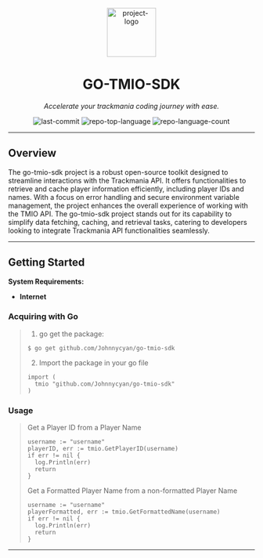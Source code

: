 <p align="center">
  <img src="https://raw.githubusercontent.com/Johnnycyan/Twitch-APIs/main/OneMoreDayIcon.svg" width="100" alt="project-logo">
</p>
<p align="center">
    <h1 align="center">GO-TMIO-SDK</h1>
</p>
<p align="center">
    <em>Accelerate your trackmania coding journey with ease.</em>
</p>
<p align="center">
	<img src="https://img.shields.io/github/last-commit/Johnnycyan/go-tmio-sdk?style=default&logo=git&logoColor=white&color=0080ff" alt="last-commit">
	<img src="https://img.shields.io/github/languages/top/Johnnycyan/go-tmio-sdk?style=default&color=0080ff" alt="repo-top-language">
	<img src="https://img.shields.io/github/languages/count/Johnnycyan/go-tmio-sdk?style=default&color=0080ff" alt="repo-language-count">
<p>
<p align="center">
	<!-- default option, no dependency badges. -->
</p>

<hr>

##  Overview

The go-tmio-sdk project is a robust open-source toolkit designed to streamline interactions with the Trackmania API. It offers functionalities to retrieve and cache player information efficiently, including player IDs and names. With a focus on error handling and secure environment variable management, the project enhances the overall experience of working with the TMIO API. The go-tmio-sdk project stands out for its capability to simplify data fetching, caching, and retrieval tasks, catering to developers looking to integrate Trackmania API functionalities seamlessly.

---

##  Getting Started

**System Requirements:**

* **Internet**

###  Acquiring with Go

> 1. go get the package:
> ```console
> $ go get github.com/Johnnycyan/go-tmio-sdk
> ```
> 2. Import the package in your go file
> ```
> import (
>   tmio "github.com/Johnnycyan/go-tmio-sdk"
> )
> ```

###  Usage

> Get a Player ID from a Player Name
> ```
> username := "username"
> playerID, err := tmio.GetPlayerID(username)
> if err != nil {
>   log.Println(err)
>   return
> }
> ```
> Get a Formatted Player Name from a non-formatted Player Name
> ```
> username := "username"
> playerFormatted, err := tmio.GetFormattedName(username)
> if err != nil {
>   log.Println(err)
>   return
> }
> ```

---
